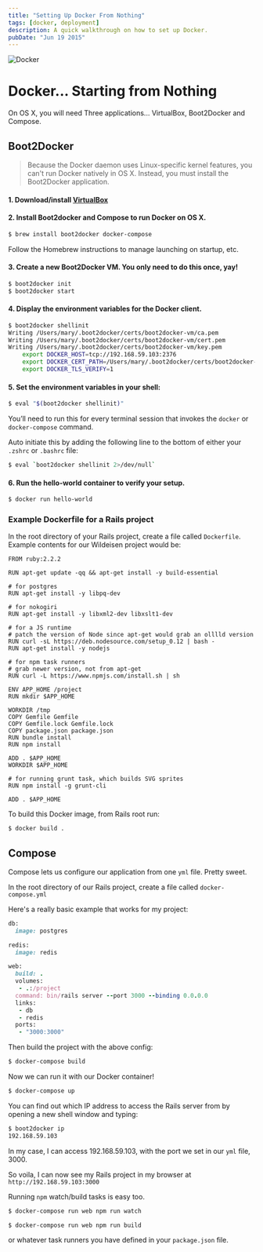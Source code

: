 ```yaml
---
title: "Setting Up Docker From Nothing"
tags: [docker, deployment]
description: A quick walkthrough on how to set up Docker.
pubDate: "Jun 19 2015"
---
```


![Docker](/images/posts/docker.png)

# Docker... Starting from Nothing

On OS X, you will need Three applications... VirtualBox, Boot2Docker and Compose.

## Boot2Docker

> Because the Docker daemon uses Linux-specific kernel features, you can't run Docker natively in OS X. Instead, you must install the Boot2Docker application.

#### 1. Download/install [VirtualBox](https://www.virtualbox.org/wiki/Downloads)

#### 2. Install Boot2docker and Compose to run Docker on OS X.

```bash
$ brew install boot2docker docker-compose
```

Follow the Homebrew instructions to manage launching on startup, etc.

#### 3. Create a new Boot2Docker VM. You only need to do this once, yay!

```bash
$ boot2docker init
$ boot2docker start
```

#### 4. Display the environment variables for the Docker client.

```bash
$ boot2docker shellinit
Writing /Users/mary/.boot2docker/certs/boot2docker-vm/ca.pem
Writing /Users/mary/.boot2docker/certs/boot2docker-vm/cert.pem
Writing /Users/mary/.boot2docker/certs/boot2docker-vm/key.pem
    export DOCKER_HOST=tcp://192.168.59.103:2376
    export DOCKER_CERT_PATH=/Users/mary/.boot2docker/certs/boot2docker-vm
    export DOCKER_TLS_VERIFY=1
```

#### 5. Set the environment variables in your shell:

```bash
$ eval "$(boot2docker shellinit)"
```

You’ll need to run this for every terminal session that invokes the `docker` or `docker-compose` command.

Auto initiate this by adding the following line to the bottom of either your `.zshrc` or `.bashrc` file:

```bash
$ eval `boot2docker shellinit 2>/dev/null`
```

#### 6. Run the hello-world container to verify your setup.

```bash
$ docker run hello-world
```

### Example Dockerfile for a Rails project

In the root directory of your Rails project, create a file called `Dockerfile`. Example contents for our Wildeisen project would be:

```docker
FROM ruby:2.2.2

RUN apt-get update -qq && apt-get install -y build-essential

# for postgres
RUN apt-get install -y libpq-dev

# for nokogiri
RUN apt-get install -y libxml2-dev libxslt1-dev

# for a JS runtime
# patch the version of Node since apt-get would grab an olllld version
RUN curl -sL https://deb.nodesource.com/setup_0.12 | bash -
RUN apt-get install -y nodejs

# for npm task runners
# grab newer version, not from apt-get
RUN curl -L https://www.npmjs.com/install.sh | sh

ENV APP_HOME /project
RUN mkdir $APP_HOME

WORKDIR /tmp
COPY Gemfile Gemfile
COPY Gemfile.lock Gemfile.lock
COPY package.json package.json
RUN bundle install
RUN npm install

ADD . $APP_HOME
WORKDIR $APP_HOME

# for running grunt task, which builds SVG sprites
RUN npm install -g grunt-cli

ADD . $APP_HOME
```

To build this Docker image, from Rails root run:

```bash
$ docker build .
```

## Compose

Compose lets us configure our application from one `yml` file. Pretty sweet.

In the root directory of our Rails project, create a file called `docker-compose.yml`

Here's a really basic example that works for my project:

```ruby
db:
  image: postgres

redis:
  image: redis

web:
  build: .
  volumes:
   - .:/project
  command: bin/rails server --port 3000 --binding 0.0.0.0
  links:
   - db
   - redis
  ports:
   - "3000:3000"

```

Then build the project with the above config:

```bash
$ docker-compose build
```

Now we can run it with our Docker container!

```bash
$ docker-compose up
```

You can find out which IP address to access the Rails server from by opening a new shell window and typing:

```bash
$ boot2docker ip
192.168.59.103
```

In my case, I can access 192.168.59.103, with the port we set in our `yml` file, 3000.

So voila, I can now see my Rails project in my browser at `http://192.168.59.103:3000`

Running `npm` watch/build tasks is easy too.

```bash
$ docker-compose run web npm run watch
```

```bash
$ docker-compose run web npm run build
```

or whatever task runners you have defined in your `package.json` file.
